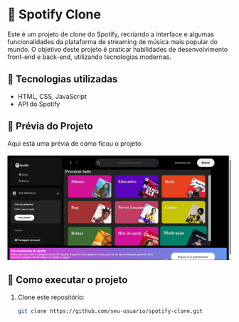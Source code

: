 # 🎵 Spotify Clone  

Este é um projeto de clone do Spotify, recriando a interface e algumas funcionalidades da plataforma de streaming de música mais popular do mundo. O objetivo deste projeto é praticar habilidades de desenvolvimento front-end e back-end, utilizando tecnologias modernas.  

## 🚀 Tecnologias utilizadas  
- HTML, CSS, JavaScript    
- API do Spotify  

## 📸 Prévia do Projeto  
Aqui está uma prévia de como ficou o projeto:  

![Prévia do Projeto](./src/assets/img/resultado_final.PNG)  

## 📂 Como executar o projeto  
1. Clone este repositório:  
   ```sh
   git clone https://github.com/seu-usuario/spotify-clone.git
